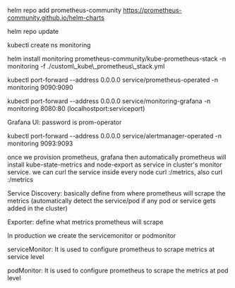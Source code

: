 helm repo add prometheus-community
https://prometheus-community.github.io/helm-charts

helm repo update

kubectl create ns monitoring

helm install monitoring prometheus-community/kube-prometheus-stack -n
monitoring -f ./custom\\\_kube\\\_prometheus\\\_stack.yml

kubectl port-forward \--address 0.0.0.0 service/prometheus-operated -n
monitoring 9090:9090

kubectl port-forward \--address 0.0.0.0 service/monitoring-grafana -n
monitoring 8080:80 (localhostport:serviceport)

Grafana UI: password is prom-operator

kubectl port-forward \--address 0.0.0.0 service/alertmanager-operated -n
monitoring 9093:9093

once we provision prometheus, grafana then automatically prometheus will
install kube-state-metrics and node-export as service in cluster\'s
monitor service. we can curl the service inside every node curl
:/metrics, also curl :/metrics

Service Discovery: basically define from where prometheus will scrape
the metrics (automatically detect the service/pod if any pod or service
gets added in the cluster)

Exporter: define what metrics prometheus will scrape

In production we create the servicemonitor or podmonitor

serviceMonitor: It is used to configure prometheus to scrape metrics at
service level

podMonitor: It is used to configure prometheus to scrape the metrics at
pod level
